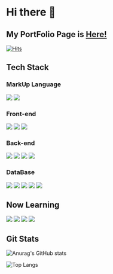 # Hi there 👋

## My PortFolio Page is [Here!](http://endyd9.github.io/Portfolio/)

[![Hits](https://hits.seeyoufarm.com/api/count/incr/badge.svg?url=https%3A%2F%2Fgithub.com%2Fendyd9%2Fhit-counter&count_bg=%23C18AE7&title_bg=%23555555&icon=&icon_color=%23E7E7E7&title=hits&edge_flat=false)](https://hits.seeyoufarm.com)

## Tech Stack

### MarkUp Language
![](https://img.shields.io/badge/HTML5-E34F26?style=flat&logo=HTML5&logoColor=white)
![](https://img.shields.io/badge/CSS3-1572B6?style=flat&logo=CSS3&logoColor=white)

### Front-end
![](https://img.shields.io/badge/JavaScript-F7DF1E?style=flat&logo=JavaScript&logoColor=white)
![](https://img.shields.io/badge/React-61DAFB?style=flat&logo=React&logoColor=white)
![](https://img.shields.io/badge/Next-000000?style=flat&logo=Next.js&logoColor=white)

### Back-end
![](https://img.shields.io/badge/Node-339933?style=flat&logo=Node.js&logoColor=white)
![](https://img.shields.io/badge/TSNode-3178C6?style=flat&logo=ts-node&logoColor=white)
![](https://img.shields.io/badge/TypeScript-3178C6?style=flat&logo=TypeScript&logoColor=white)
![](https://img.shields.io/badge/express.js-000000?style=flat&logo=Express&logoColor=white)

### DataBase
![](https://img.shields.io/badge/MongoDB-47A248?style=flat&logo=MongoDB&logoColor=white)
![](https://img.shields.io/badge/Mongoose-880000?style=flat&logo=Mongoose&logoColor=white)
![](https://img.shields.io/badge/MySQL-4479A1?style=flat&logo=MySQL&logoColor=white)
![](https://img.shields.io/badge/PlanetScale-000000?style=flat&logo=planetscale&logoColor=white)
![](https://img.shields.io/badge/Prisma-2D3748?style=flat&logo=prisma&logoColor=white)

## Now Learning
![](https://img.shields.io/badge/NestJS-E0234E?style=flat&logo=NestJS&logoColor=white)
![](https://img.shields.io/badge/jest-C21325?style=flat&logo=jest&logoColor=white)
![](https://img.shields.io/badge/GraphQL-E10098?style=flat&logo=GraphQl&logoColor=white)
![](https://img.shields.io/badge/postgresql-4169E1?style=flat&logo=postgresql&logoColor=white)



## Git Stats

![Anurag's GitHub stats](https://github-readme-stats.vercel.app/api?username=endyd9&show_icons=true&theme=shadow_green)

![Top Langs](https://github-readme-stats.vercel.app/api/top-langs/?username=endyd9&layout=compact&theme=shadow_green)





